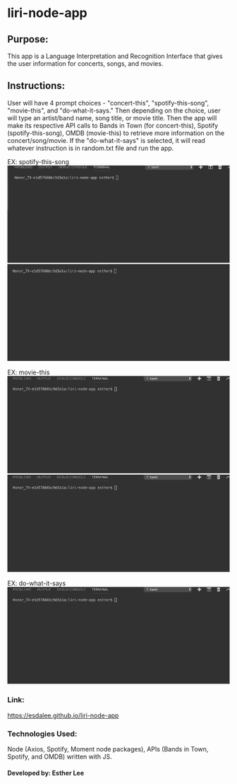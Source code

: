 # liri-node-app
## Purpose:
This app is a Language Interpretation and Recognition Interface that gives the user information for concerts, songs, and movies.

## Instructions: 
User will have 4 prompt choices - "concert-this", "spotify-this-song", "movie-this", and "do-what-it-says." Then depending on the choice, user will type an artist/band name, song title, or movie title. Then the app will make its respective API calls to Bands in Town (for concert-this), Spotify (spotify-this-song), OMDB (movie-this) to retrieve more information on the concert/song/movie. If the "do-what-it-says" is selected, it will read whatever instruction is in random.txt file and run the app.

EX: spotify-this-song  
![](spotify-this-song-default.gif)
![](spotify-this-song-specify-song.gif)

EX: movie-this  
![](movie-this-default.gif)
![](movie-this-specify-movie.gif)

EX: do-what-it-says  
![](do-what-it-says.gif)

### Link: 
https://esdalee.github.io/liri-node-app

### Technologies Used: 
Node (Axios, Spotify, Moment node packages), APIs (Bands in Town, Spotify, and OMDB) written with JS.

#### Developed by: Esther Lee
